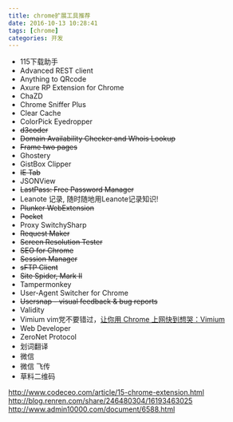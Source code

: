 ```yaml
---
title: chrome扩展工具推荐
date: 2016-10-13 10:28:41
tags: [chrome]
categories: 开发
---
```


- 115下载助手
- Advanced REST client
- Anything to QRcode 
- Axure RP Extension for Chrome
- ChaZD
- Chrome Sniffer Plus
- Clear Cache
- ColorPick Eyedropper
- ~~d3coder~~
- ~~Domain Availability Checker and Whois Lookup~~
- ~~Frame two pages~~
- Ghostery
- GistBox Clipper
- ~~IE Tab~~
- JSONView
- ~~LastPass: Free Password Manager~~
- Leanote 记录, 随时随地用Leanote记录知识!
- ~~Plunker WebExtension~~
- ~~Pocket~~
- Proxy SwitchySharp
- ~~Request Maker~~
- ~~Screen Resolution Tester~~
- ~~SEO for Chrome~~
- ~~Session Manager~~
- ~~sFTP Client~~
- ~~Site Spider, Mark II~~
- Tampermonkey
- User-Agent Switcher for Chrome
- ~~Usersnap - visual feedback & bug reports~~
- Validity
- Vimium vim党不要错过，[让你用 Chrome 上网快到想哭：Vimium](https://sspai.com/post/27723)
- Web Developer
- ZeroNet Protocol
- 划词翻译
- 微信
- 微信 飞传
- 草料二维码

http://www.codeceo.com/article/15-chrome-extension.html
http://blog.renren.com/share/246480304/16193463025
http://www.admin10000.com/document/6588.html


